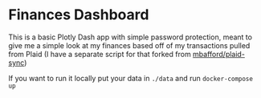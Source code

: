 # Finances Dashboard

This is a basic Plotly Dash app with simple password protection, meant to give me 
a simple look at my finances based off of my transactions pulled from Plaid 
(I have a separate script for that forked from [mbafford/plaid-sync](https://github.com/mbafford/plaid-sync))

If you want to run it locally put your data in `./data` and run `docker-compose up`
